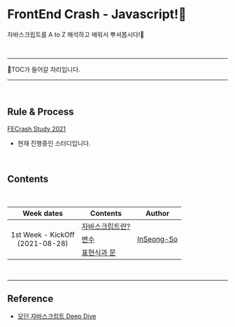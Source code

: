# FrontEnd Crash - Javascript!:hammer:

자바스크립트를 A to Z 해석하고 배워서 뿌셔봅시다!:mag_right:

<br>
<hr>

:blue_book:TOC가 들어갈 자리입니다.

<!-- START doctoc -->
<!-- ref: https://github.com/technote-space/toc-generator -->
<!-- END doctoc -->

<hr>
<br>

## Rule & Process
[FECrash Study 2021](https://docs.google.com/spreadsheets/d/1t2nMUtKpxG2pMazlqsUmJpOqWVjGyHZs7LcPlHejYjg/edit?usp=sharing)
- 현재 진행중인 스터디입니다.

<br>

## Contents

<br>

<table>
  <thead>
    <th>Week dates</th> 
    <th>Contents</th> 
    <th>Author</th>
  </thead>
  <tbody>
    <tr>
      <td rowspan="3" align="center">
      1st Week - KickOff<br>
      (2021-08-28)
      </td>
      <td><a href="">자바스크립트란?</a></td>
      <td rowspan="3">
        <a href="https://github.com/inseong-so">InSeong-So</a>
      </td>
    </tr>
    <tr>
      <td><a href="">변수</a></td>
    </tr>
    <tr>
      <td><a href="">표현식과 문</a></td>
    </tr>
  </tbody>
</table>

<br>
<hr>

## Reference
- [모던 자바스크립트 Deep Dive](http://www.yes24.com/Product/Goods/92742567)